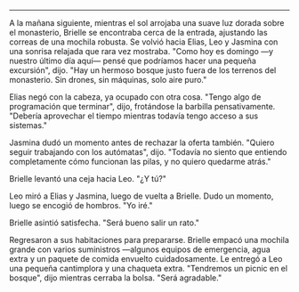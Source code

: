 ---

A la mañana siguiente, mientras el sol arrojaba una suave luz dorada sobre el monasterio, Brielle se encontraba cerca de la entrada, ajustando las correas de una mochila robusta. Se volvió hacia Elias, Leo y Jasmina con una sonrisa relajada que rara vez mostraba. "Como hoy es domingo —y nuestro último día aquí— pensé que podríamos hacer una pequeña excursión", dijo. "Hay un hermoso bosque justo fuera de los terrenos del monasterio. Sin drones, sin máquinas, solo aire puro."

Elias negó con la cabeza, ya ocupado con otra cosa. "Tengo algo de programación que terminar", dijo, frotándose la barbilla pensativamente. "Debería aprovechar el tiempo mientras todavía tengo acceso a sus sistemas."

Jasmina dudó un momento antes de rechazar la oferta también. "Quiero seguir trabajando con los autómatas", dijo. "Todavía no siento que entiendo completamente cómo funcionan las pilas, y no quiero quedarme atrás."

Brielle levantó una ceja hacia Leo. "¿Y tú?"

Leo miró a Elias y Jasmina, luego de vuelta a Brielle. Dudo un momento, luego se encogió de hombros. "Yo iré."

Brielle asintió satisfecha. "Será bueno salir un rato."

Regresaron a sus habitaciones para prepararse. Brielle empacó una mochila grande con varios suministros —algunos equipos de emergencia, agua extra y un paquete de comida envuelto cuidadosamente. Le entregó a Leo una pequeña cantimplora y una chaqueta extra. "Tendremos un picnic en el bosque", dijo mientras cerraba la bolsa. "Será agradable."